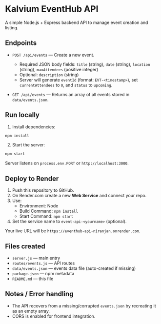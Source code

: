 # Kalvium EventHub API

A simple Node.js + Express backend API to manage event creation and listing.

## Endpoints

- `POST /api/events` — Create a new event.
  - Required JSON body fields: `title` (string), `date` (string), `location` (string), `maxAttendees` (positive integer)
  - Optional: `description` (string)
  - Server will generate `eventId` (format: `EVT-<timestamp>`), set `currentAttendees` to `0`, and `status` to `upcoming`.

- `GET /api/events` — Returns an array of all events stored in `data/events.json`.

## Run locally

1. Install dependencies:
```bash
npm install
```

2. Start the server:
```bash
npm start
```

Server listens on `process.env.PORT` or `http://localhost:3000`.

## Deploy to Render

1. Push this repository to GitHub.
2. On Render.com create a new **Web Service** and connect your repo.
3. Use:
   - Environment: Node
   - Build Command: `npm install`
   - Start Command: `npm start`
4. Set the service name to `event-api-<yourname>` (optional).

Your live URL will be `https://eventhub-api-niranjan.onrender.com`.

## Files created

- `server.js` — main entry
- `routes/events.js` — API routes
- `data/events.json` — events data file (auto-created if missing)
- `package.json` — npm metadata
- `README.md` — this file

## Notes / Error handling

- The API recovers from a missing/corrupted `events.json` by recreating it as an empty array.
- CORS is enabled for frontend integration.
